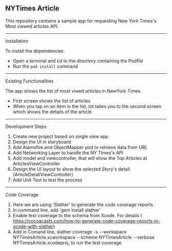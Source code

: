 NYTimes Article
-----------------------
This repository contains a sample app for requesting New York Times's Most viewed articles API.


---
Installation

To install the dependencies
* Open a terminal and cd to the directory containing the Podfile
* Run the `pod install` command

---
Existing Functionalities

The app shows the list of most viwed articles in NewYork Times.

* First screen shows the list of articles
* When you tap on an item in the list, iot takes you to the second screen which shows the details of the article

---
Development Steps

1. Create new project based on single view app
3. Design the UI in storyboard
4. Add Alamofire and ObjectMapper pod to retrieve data from URL 
5. Add Networking Layer to handle the NY TImes's API
6. Add model and viewcontroller, that will show the Top Articles at ArticlesViewController
7. Design the UI layout to show the selected Story's detail (ArticleDetailViewController)
8. Add Unit Test to test the process

---
Code Coverage

1. Here we are using 'Slather' to generate the code coverage reports
2. In command line, add 'gem install slather'
3. Enable test coverage to the schema from Xcode. For details ( https://cocoacasts.com/how-to-generate-code-coverage-reports-in-xcode-with-slather)
4. Add in Comand line, slather coverage -s --workspace NYTimesArticle.xcworkspace --scheme NYTimesArticle --verbose NYTimesArticle.xcodeproj, to run the test coverage


